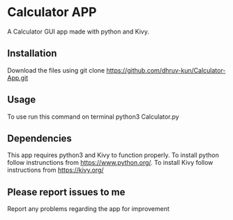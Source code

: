 # Calculator APP
A Calculator GUI app made with python and Kivy.

## Installation
Download the files using
  git clone https://github.com/dhruv-kun/Calculator-App.git

## Usage
To use run this command on terminal
  python3 Calculator.py

## Dependencies
This app requires python3 and Kivy to function properly.
  To install python follow instrunctions from https://www.python.org/.
  To install Kivy follow instructions from https://kivy.org/

## Please report issues to me
Report any problems regarding the app for improvement

